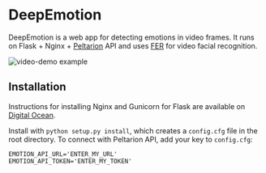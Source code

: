 # DeepEmotion

DeepEmotion is a web app for detecting emotions in video frames. It runs on Flask + Nginx + [Peltarion](https://peltarion.com/) API and uses [FER](https://github.com/justinshenk/fer) for video facial recognition.

![video-demo example](video-demo_mid.gif)

## Installation

Instructions for installing Nginx and Gunicorn for Flask are available on [Digital Ocean](https://www.digitalocean.com/community/tutorials/how-to-serve-flask-applications-with-gunicorn-and-nginx-on-ubuntu-18-04).

Install with `python setup.py install`, which creates a `config.cfg` file in the root directory. To connect with Peltarion API, add your key to `config.cfg`:

```
EMOTION_API_URL='ENTER_MY_URL'
EMOTION_API_TOKEN='ENTER_MY_TOKEN'
```
